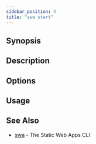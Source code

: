 ```yaml
---
sidebar_position: 4
title: "swa start"
---
```


## Synopsis

## Description

## Options

## Usage

## See Also

- [swa](docs/cli/swa) - The Static Web Apps CLI
